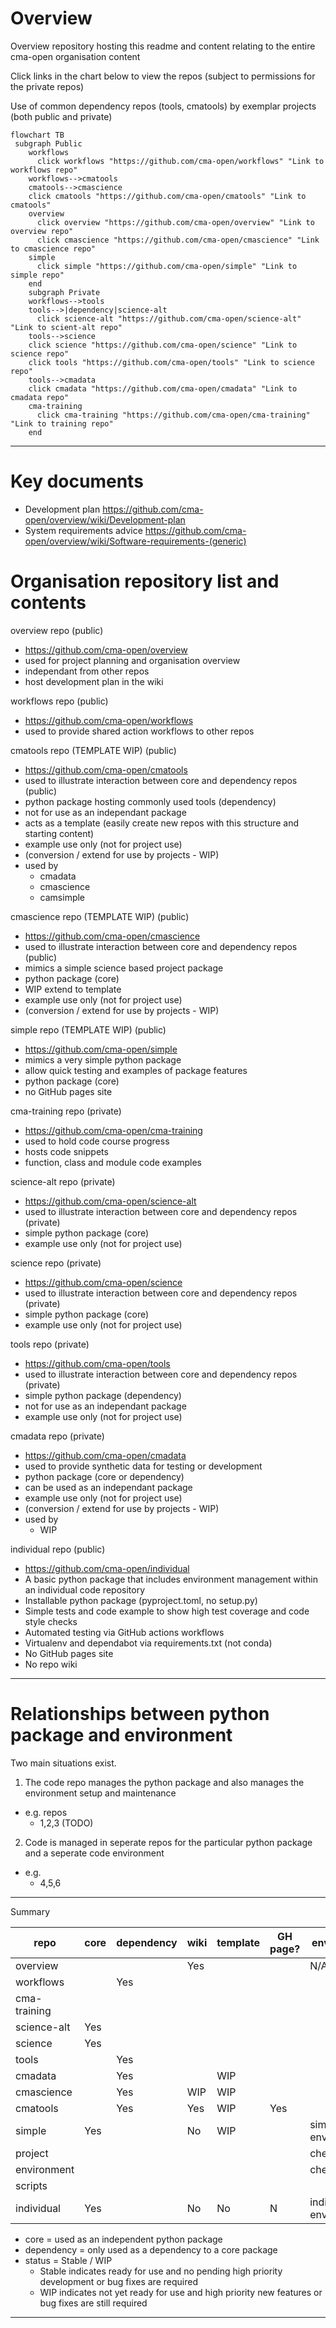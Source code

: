# Overview

Overview repository hosting this readme and content relating to the entire cma-open organisation content

Click links in the chart below to view the repos (subject to permissions for the private repos)

Use of common dependency repos (tools, cmatools) by exemplar projects (both public and private)


```mermaid
flowchart TB
 subgraph Public
    workflows
      click workflows "https://github.com/cma-open/workflows" "Link to workflows repo"
    workflows-->cmatools
    cmatools-->cmascience
    click cmatools "https://github.com/cma-open/cmatools" "Link to cmatools"
    overview
      click overview "https://github.com/cma-open/overview" "Link to overview repo"
      click cmascience "https://github.com/cma-open/cmascience" "Link to cmascience repo"
    simple
      click simple "https://github.com/cma-open/simple" "Link to simple repo"
    end
    subgraph Private
    workflows-->tools
    tools-->|dependency|science-alt
      click science-alt "https://github.com/cma-open/science-alt" "Link to scient-alt repo"
    tools-->science
    click science "https://github.com/cma-open/science" "Link to science repo"
    click tools "https://github.com/cma-open/tools" "Link to science repo"
    tools-->cmadata
    click cmadata "https://github.com/cma-open/cmadata" "Link to cmadata repo"
    cma-training
      click cma-training "https://github.com/cma-open/cma-training" "Link to training repo"
    end
```

---

# Key documents

- Development plan https://github.com/cma-open/overview/wiki/Development-plan
- System requirements advice https://github.com/cma-open/overview/wiki/Software-requirements-(generic)

# Organisation repository list and contents

overview repo  (public)
- https://github.com/cma-open/overview
- used for project planning and organisation overview
- independant from other repos
- host development plan in the wiki

workflows repo  (public)
- https://github.com/cma-open/workflows
- used to provide shared action workflows to other repos

cmatools repo (TEMPLATE WIP)  (public)
- https://github.com/cma-open/cmatools
- used to illustrate interaction between core and dependency repos (public)
- python package hosting commonly used tools (dependency)
- not for use as an independant package 
- acts as a template (easily create new repos with this structure and starting content)
- example use only (not for project use)
- (conversion / extend for use by projects - WIP)
- used by 
    - cmadata
    - cmascience
    - camsimple

cmascience repo (TEMPLATE WIP)  (public)
- https://github.com/cma-open/cmascience
- used to illustrate interaction between core and dependency repos (public)
- mimics a simple science based project package 
- python package (core)
- WIP extend to template
- example use only (not for project use)
- (conversion / extend for use by projects - WIP)

simple repo (TEMPLATE WIP)  (public)
- https://github.com/cma-open/simple
- mimics a very simple python package 
- allow quick testing and examples of package features
- python package (core)
- no GitHub pages site

cma-training repo  (private)
- https://github.com/cma-open/cma-training
- used to hold code course progress
- hosts code snippets
- function, class and module code examples

science-alt repo  (private)
- https://github.com/cma-open/science-alt
- used to illustrate interaction between core and dependency repos (private)
- simple python package (core)
- example use only (not for project use)

science repo  (private)
- https://github.com/cma-open/science
- used to illustrate interaction between core and dependency repos (private)
- simple python package (core)
- example use only (not for project use)

tools repo  (private)
- https://github.com/cma-open/tools
- used to illustrate interaction between core and dependency repos (private)
- simple python package (dependency)
- not for use as an independant package
- example use only (not for project use)

cmadata repo  (private)
- https://github.com/cma-open/cmadata
- used to provide synthetic data for testing or development
- python package (core or dependency)
- can be used as an independant package
- example use only (not for project use)
- (conversion / extend for use by projects - WIP)
- used by
    - WIP 

individual repo (public)
- https://github.com/cma-open/individual
- A basic python package that includes environment management within an individual code repository
- Installable python package (pyproject.toml, no setup.py)
- Simple tests and code example to show high test coverage and code style checks
- Automated testing via GitHub actions workflows
- Virtualenv and dependabot via requirements.txt (not conda)
- No GitHub pages site
- No repo wiki

---

# Relationships between python package and environment

Two main situations exist.

1. The code repo manages the python package and also manages the environment setup and maintenance
- e.g. repos
    - 1,2,3 (TODO) 

2. Code is managed in seperate repos for the particular python package and a seperate code environment
- e.g.
   - 4,5,6 


---

Summary

| repo            | core  | dependency | wiki     | template | GH page? | env name     | env type   | Status |
| --------------- | ----- | ---------- | -------- | -------  | -------- | ------------ | ---------- | ------ |
| overview        |       |            | Yes      |          |          |   N/A        | N/A        | Stable |
| workflows       |       | Yes        |          |          |          |              |            | WIP |
| cma-training    |       |            |          |          |          |              |            | WIP |
| science-alt     | Yes   |            |          |          |          |              |            | WIP |
| science         | Yes   |            |          |          |          |              |            | WIP |
| tools           |       | Yes        |          |          |          |              |            | WIP |
| cmadata         |       | Yes        |          |  WIP     |          |              |            | WIP |
| cmascience      |       | Yes        | WIP      |  WIP     |          |              |            | WIP |
| cmatools        |       | Yes        | Yes      |  WIP     |    Yes   |              |            | WIP |
| simple          | Yes   |            | No       |  WIP     |          | simple-env   | conda      | WIP |
| project         |       |            |          |          |          |   check      |            | WIP |
| environment     |       |            |          |          |          |   check      |            | WIP |
| scripts         |       |            |          |          |          |              |            | WIP |
| individual      | Yes   |            | No       |  No      |    N     |individual-env| venv       | Stable |


- core = used as an independent python package
- dependency = only used as a dependency to a core package
- status = Stable / WIP
    - Stable indicates ready for use and no pending high priority development or bug fixes are required
    - WIP indicates not yet ready for use and high priority new features or bug fixes are still required 

---




